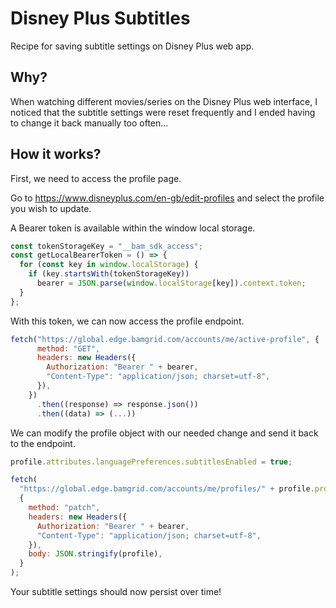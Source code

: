 # Disney Plus Subtitles

Recipe for saving subtitle settings on Disney Plus web app.

## Why?

When watching different movies/series on the Disney Plus web interface, I noticed that the subtitle settings were reset frequently and I ended having to change it back manually too often...

## How it works?

First, we need to access the profile page.

Go to https://www.disneyplus.com/en-gb/edit-profiles and select the profile you wish to update.

A Bearer token is available within the window local storage.

```javascript
const tokenStorageKey = "__bam_sdk_access";
const getLocalBearerToken = () => {
  for (const key in window.localStorage) {
    if (key.startsWith(tokenStorageKey))
      bearer = JSON.parse(window.localStorage[key]).context.token;
  }
};
```

With this token, we can now access the profile endpoint.

```javascript
fetch("https://global.edge.bamgrid.com/accounts/me/active-profile", {
      method: "GET",
      headers: new Headers({
        Authorization: "Bearer " + bearer,
        "Content-Type": "application/json; charset=utf-8",
      }),
    })
      .then((response) => response.json())
      .then((data) => (...))
```

We can modify the profile object with our needed change and send it back to the endpoint.

```javascript
profile.attributes.languagePreferences.subtitlesEnabled = true;
```

```javascript
fetch(
  "https://global.edge.bamgrid.com/accounts/me/profiles/" + profile.profileId,
  {
    method: "patch",
    headers: new Headers({
      Authorization: "Bearer " + bearer,
      "Content-Type": "application/json; charset=utf-8",
    }),
    body: JSON.stringify(profile),
  }
);
```

Your subtitle settings should now persist over time!
